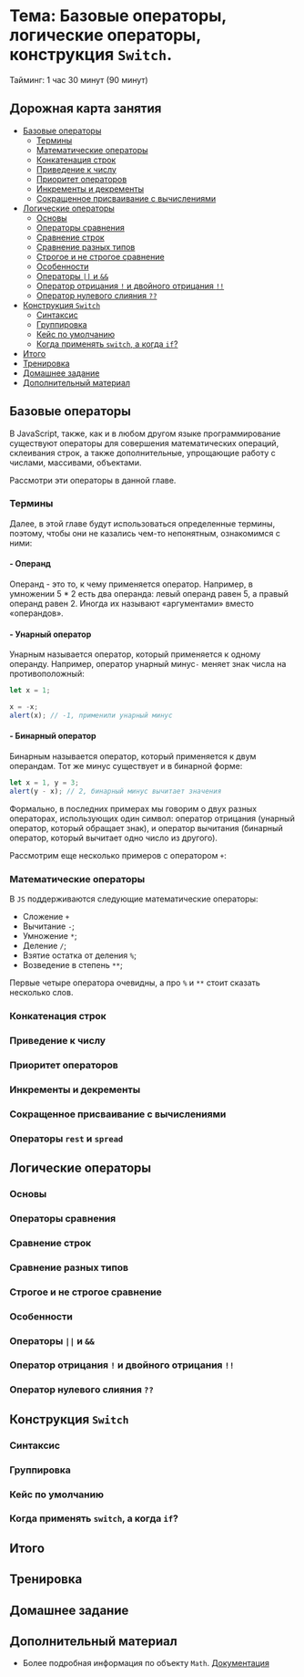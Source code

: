 # Тема: Базовые операторы, логические операторы, конструкция `Switch`.

Тайминг: 1 час 30 минут (90 минут)

## Дорожная карта занятия

* [Базовые операторы](#base_operators)
    * [Термины](#base_termins)
    * [Математические операторы](#math_operators)
    * [Конкатенация строк](#concat_string)
    * [Приведение к числу](#to_number)
    * [Приоритет операторов](#operators_priority)
    * [Инкременты и декременты](#increment_decrement)
    * [Сокращенное присваивание с вычислениями](#short_assignment)
* [Логические операторы](#boolean_operators)
    * [Основы](#boolean_base)
    * [Операторы сравнения](#compare_operators)
    * [Сравнение строк](#compare_string)
    * [Сравнение разных типов](#compare_any)
    * [Строгое и не строгое сравнение](#strict_compare)
    * [Особенности](#compare_exclusive)
    * [Операторы `||` и `&&`](#logic_operators)
    * [Оператор отрицания `!` и двойного отрицания `!!`](#negation_operator)
    * [Оператор нулевого слияния `??`](#null_merge_operator)
* [Конструкция `Switch`](#switch)
    * [Синтаксис](#switch_syntax)
    * [Группировка](#switch_group)
    * [Кейс по умолчанию](#switch_default)
    * [Когда применять `switch`, а когда `if`?](#compare_switch_if)
* [Итого](#result)
* [Тренировка](#trains)
* [Домашнее задание](#homework)
* [Дополнительный материал](#learn)

## <a id="base_operators">Базовые операторы</a>

В JavaScript, также, как и в любом другом языке программирование существуют операторы для совершения математических
операций,
склеивания строк, а также дополнительные, упрощающие работу с числами, массивами, объектами.

Рассмотри эти операторы в данной главе.

### <a id="base_termins">Термины</a>

Далее, в этой главе будут использоваться определенные термины, поэтому, чтобы они не казались чем-то непонятным,
ознакомимся с ними:

#### - Операнд

Операнд - это то, к чему применяется оператор. Например, в умножении 5 * 2 есть два операнда: левый операнд равен 5, а
правый операнд равен 2. Иногда их называют «аргументами» вместо «операндов».

#### - Унарный оператор

Унарным называется оператор, который применяется к одному операнду. Например, оператор унарный минус`-` меняет знак
числа на противоположный:

```javascript
let x = 1;

x = -x;
alert(x); // -1, применили унарный минус
```

#### - Бинарный оператор

Бинарным называется оператор, который применяется к двум операндам. Тот же минус существует и в бинарной форме:

```javascript
let x = 1, y = 3;
alert(y - x); // 2, бинарный минус вычитает значения
```

Формально, в последних примерах мы говорим о двух разных операторах, использующих один символ: оператор отрицания 
(унарный оператор, который обращает знак), и оператор вычитания (бинарный оператор, который вычитает одно число из
другого).

Рассмотрим еще несколько примеров с оператором `+`:

[//]: # (TODO)

### <a id="math_operators">Математические операторы</a>

В `JS` поддерживаются следующие математические операторы:

- Сложение `+`
- Вычитание `-`;
- Умножение `*`;
- Деление `/`;
- Взятие остатка от деления `%`;
- Возведение в степень `**`;

Первые четыре оператора очевидны, а про `%` и `**` стоит сказать несколько слов.

### <a id="concat_string">Конкатенация строк</a>

[//]: # (TODO упомянуть шаблонну строку)

### <a id="to_number">Приведение к числу</a>

### <a id="operators_priority">Приоритет операторов</a>

### <a id="increment_decrement">Инкременты и декременты</a>

### <a id="short_assignment">Сокращенное присваивание с вычислениями</a>

### <a id="rest_spread">Операторы `rest` и `spread`</a>

## <a id="boolean_operators">Логические операторы</a>

### <a id="boolean_base">Основы</a>

### <a id="compare_operators">Операторы сравнения</a>

### <a id="compare_string">Сравнение строк</a>

### <a id="compare_any">Сравнение разных типов</a>

### <a id="strict_compare">Строгое и не строгое сравнение</a>

### <a id="compare_exclusive">Особенности</a>

### <a id="logic_operators">Операторы `||` и `&&`</a>

### <a id="negation_operator">Оператор отрицания `!` и двойного отрицания `!!`</a>

### <a id="null_merge_operator">Оператор нулевого слияния `??`</a>

## <a id="switch">Конструкция `Switch`</a>

### <a id="switch_syntax">Синтаксис</a>

### <a id="switch_group">Группировка</a>

### <a id="switch_default">Кейс по умолчанию</a>

### <a id="compare_switch_if">Когда применять `switch`, а когда `if`?</a>

## <a id="result">Итого</a>

## <a id="trains">Тренировка</a>

## <a id="homework">Домашнее задание</a>

## <a id="learn">Дополнительный материал</a>

- Более подробная информация по
  объекту `Math`. [Документация](https://developer.mozilla.org/ru/docs/Web/JavaScript/Reference/Global_Objects/Math)